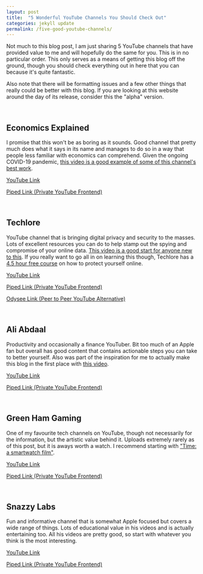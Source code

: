 ```yaml
---
layout: post
title:  "5 Wonderful YouTube Channels You Should Check Out"
categories: jekyll update
permalink: /five-good-youtube-channels/
---
```

Not much to this blog post, I am just sharing 5 YouTube channels that have provided value to me and will hopefully do the same for you. This is in no particular order. This only serves as a means of getting this blog off the ground, though you should check everything out in here that you can because it's quite fantastic.

Also note that there will be formatting issues and a few other things that really could be better with this blog. If you are looking at this website around the day of its release, consider this the "alpha" version.

<br>

## Economics Explained
I promise that this won't be as boring as it sounds. Good channel that pretty much does what it says in its name and manages to do so in a way that people less familiar with economics can comprehend. Given the ongoing COVID-19 pandemic, <a href="https://youtu.be/1HmGLV46L60">this video is a good example of some of this channel's best work</a>.

<a href="https://www.youtube.com/channel/UCZ4AMrDcNrfy3X6nsU8-rPg">YouTube Link</a>

<a href="https://piped.kavin.rocks/channel/UCZ4AMrDcNrfy3X6nsU8-rPg">Piped Link (Private YouTube Frontend)</a>

<br>

## Techlore
YouTube channel that is bringing digital privacy and security to the masses. Lots of excellent resources you can do to help stamp out the spying and compromise of your online data. <a href="https://youtu.be/u8_9AQYLSbo">This video is a good start for anyone new to this</a>. If you really want to go all in on learning this though, Techlore has a <a href="https://techlore.tech/goincognito.html">4.5 hour free course</a> on how to protect yourself online.

<a href="https://www.youtube.com/channel/UCs6KfncB4OV6Vug4o_bzijg">YouTube Link</a>

<a href="https://piped.kavin.rocks/channel/UCs6KfncB4OV6Vug4o_bzijg">Piped Link (Private YouTube Frontend)</a>

<a href="https://odysee.com/@techlore:3">Odysee Link (Peer to Peer YouTube Alternative)</a>

<br>

## Ali Abdaal
Productivity and occasionally a finance YouTuber. Bit too much of an Apple fan but overall has good content that contains actionable steps you can take to better yourself. Also was part of the inspiration for me to actually make this blog in the first place with <a href="https://youtu.be/nAXY89s0t4E">this video</a>.

<a href="https://www.youtube.com/channel/UCoOae5nYA7VqaXzerajD0lg">YouTube Link</a>

<a href="https://piped.kavin.rocks/channel/UCoOae5nYA7VqaXzerajD0lg">Piped Link (Private YouTube Frontend)</a>

<br>

## Green Ham Gaming
One of my favourite tech channels on YouTube, though not necessarily for the information, but the artistic value behind it. Uploads extremely rarely as of this post, but it is aways worth a watch. I recommend starting with <a href="https://youtu.be/7SjRZaV6_B0">"Time: a smartwatch film"</a>.

<a href="https://www.youtube.com/channel/UCmWRcMQyU-mGL1VRo2J3FuQ">YouTube Link</a>

<a href="https://piped.kavin.rocks/channel/UCmWRcMQyU-mGL1VRo2J3FuQ">Piped Link (Private YouTube Frontend)</a>

<br>

## Snazzy Labs
Fun and informative channel that is somewhat Apple focused but covers a wide range of things. Lots of educational value in his videos and is actually entertaining too. All his videos are pretty good, so start with whatever you think is the most interesting.

<a href="https://www.youtube.com/channel/UCO2x-p9gg9TLKneXlibGR7w">YouTube Link</a>

<a href="https://piped.kavin.rocks/channel/UCO2x-p9gg9TLKneXlibGR7w">Piped Link (Private YouTube Frontend)</a>
